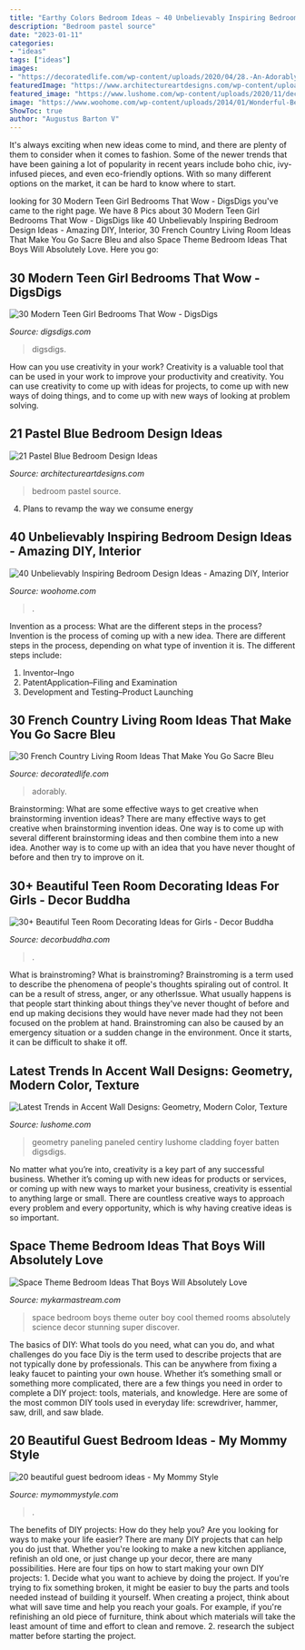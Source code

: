 ```yaml
---
title: "Earthy Colors Bedroom Ideas ~ 40 Unbelievably Inspiring Bedroom Design Ideas"
description: "Bedroom pastel source"
date: "2023-01-11"
categories:
- "ideas"
tags: ["ideas"]
images:
- "https://decoratedlife.com/wp-content/uploads/2020/04/28.-An-Adorably-Red-and-White-Living-Room.jpg"
featuredImage: "https://www.architectureartdesigns.com/wp-content/uploads/2015/05/1618.jpg"
featured_image: "https://www.lushome.com/wp-content/uploads/2020/11/decorative-wall-panels-modern-interiors-14.jpg"
image: "https://www.woohome.com/wp-content/uploads/2014/01/Wonderful-Bedroom-Design-Ideas-29.jpg"
ShowToc: true
author: "Augustus Barton V"
---
```



It's always exciting when new ideas come to mind, and there are plenty of them to consider when it comes to fashion. Some of the newer trends that have been gaining a lot of popularity in recent years include boho chic, ivy-infused pieces, and even eco-friendly options. With so many different options on the market, it can be hard to know where to start.

	

		
looking for 30 Modern Teen Girl Bedrooms That Wow - DigsDigs you've came to the right page. We have 8 Pics about 30 Modern Teen Girl Bedrooms That Wow - DigsDigs like 40 Unbelievably Inspiring Bedroom Design Ideas - Amazing DIY, Interior, 30 French Country Living Room Ideas That Make You Go Sacre Bleu and also Space Theme Bedroom Ideas That Boys Will Absolutely Love. Here you go:
		
    
## 30 Modern Teen Girl Bedrooms That Wow - DigsDigs

<img loading=lazy src="https://www.digsdigs.com/photos/modern-teeange-girl-bedrooms-that-wow-2.jpg" onerror="this.onerror=null;this.src='https://tse1.mm.bing.net/th?id=OIP.6Mp4As2odWFc2qBDMF91PwHaLH&amp;pid=15.1';" alt="30 Modern Teen Girl Bedrooms That Wow - DigsDigs">

_Source: digsdigs.com_

>digsdigs. 

	

How can you use creativity in your work?
Creativity is a valuable tool that can be used in your work to improve your productivity and creativity. You can use creativity to come up with ideas for projects, to come up with new ways of doing things, and to come up with new ways of looking at problem solving.

    
## 21 Pastel Blue Bedroom Design Ideas

<img loading=lazy src="https://www.architectureartdesigns.com/wp-content/uploads/2015/05/1618.jpg" onerror="this.onerror=null;this.src='https://tse2.mm.bing.net/th?id=OIP.uGAdMGII2kQ-jM7EueSGQgHaJ3&amp;pid=15.1';" alt="21 Pastel Blue Bedroom Design Ideas">

_Source: architectureartdesigns.com_

>bedroom pastel source. 

	

4. Plans to revamp the way we consume energy 

    
## 40 Unbelievably Inspiring Bedroom Design Ideas - Amazing DIY, Interior

<img loading=lazy src="https://www.woohome.com/wp-content/uploads/2014/01/Wonderful-Bedroom-Design-Ideas-29.jpg" onerror="this.onerror=null;this.src='https://tse4.mm.bing.net/th?id=OIP.hYIKGC16ndZeaXJwDIZ8YwHaLK&amp;pid=15.1';" alt="40 Unbelievably Inspiring Bedroom Design Ideas - Amazing DIY, Interior">

_Source: woohome.com_

>. 

	

Invention as a process: What are the different steps in the process?
Invention is the process of coming up with a new idea. There are different steps in the process, depending on what type of invention it is. The different steps include: 
1. Inventor–Ingo 
2. PatentApplication–Filing and Examination 
3. Development and Testing–Product Launching 

    
## 30 French Country Living Room Ideas That Make You Go Sacre Bleu

<img loading=lazy src="https://decoratedlife.com/wp-content/uploads/2020/04/28.-An-Adorably-Red-and-White-Living-Room.jpg" onerror="this.onerror=null;this.src='https://tse3.mm.bing.net/th?id=OIP.b_ZLHDcgq5hbubPfhHllEQHaLH&amp;pid=15.1';" alt="30 French Country Living Room Ideas That Make You Go Sacre Bleu">

_Source: decoratedlife.com_

>adorably. 

	

Brainstorming: What are some effective ways to get creative when brainstorming invention ideas?
There are many effective ways to get creative when brainstorming invention ideas. One way is to come up with several different brainstorming ideas and then combine them into a new idea. Another way is to come up with an idea that you have never thought of before and then try to improve on it.

    
## 30+ Beautiful Teen Room Decorating Ideas For Girls - Decor Buddha

<img loading=lazy src="https://decorbuddha.com/wp-content/uploads/2017/07/teen-room-decoration-ideas-007.jpg" onerror="this.onerror=null;this.src='https://tse2.mm.bing.net/th?id=OIP.0Vzv_vw0YEvTeAJBc411rwHaLH&amp;pid=15.1';" alt="30+ Beautiful Teen Room Decorating Ideas for Girls - Decor Buddha">

_Source: decorbuddha.com_

>. 

	

What is brainstroming?
What is brainstroming? Brainstroming is a term used to describe the phenomena of people's thoughts spiraling out of control. It can be a result of stress, anger, or any otherIssue. What usually happens is that people start thinking about things they've never thought of before and end up making decisions they would have never made had they not been focused on the problem at hand. Brainstroming can also be caused by an emergency situation or a sudden change in the environment. Once it starts, it can be difficult to shake it off.

    
## Latest Trends In Accent Wall Designs: Geometry, Modern Color, Texture

<img loading=lazy src="https://www.lushome.com/wp-content/uploads/2020/11/decorative-wall-panels-modern-interiors-14.jpg" onerror="this.onerror=null;this.src='https://tse2.mm.bing.net/th?id=OIP.7x9OBCVpRfMgVrvIM3eLagHaJ3&amp;pid=15.1';" alt="Latest Trends in Accent Wall Designs: Geometry, Modern Color, Texture">

_Source: lushome.com_

>geometry paneling paneled centiry lushome cladding foyer batten digsdigs. 

	

No matter what you’re into, creativity is a key part of any successful business. Whether it’s coming up with new ideas for products or services, or coming up with new ways to market your business, creativity is essential to anything large or small. There are countless creative ways to approach every problem and every opportunity, which is why having creative ideas is so important.

    
## Space Theme Bedroom Ideas That Boys Will Absolutely Love

<img loading=lazy src="http://mykarmastream.com/wp-content/uploads/2018/02/space-theme-bedroom-12-.jpg" onerror="this.onerror=null;this.src='https://tse3.mm.bing.net/th?id=OIP.KmEL59G6mAukG4hrm4EOYQHaKD&amp;pid=15.1';" alt="Space Theme Bedroom Ideas That Boys Will Absolutely Love">

_Source: mykarmastream.com_

>space bedroom boys theme outer boy cool themed rooms absolutely science decor stunning super discover. 

	

The basics of DIY: What tools do you need, what can you do, and what challenges do you face
Diy is the term used to describe projects that are not typically done by professionals. This can be anywhere from fixing a leaky faucet to painting your own house. Whether it’s something small or something more complicated, there are a few things you need in order to complete a DIY project: tools, materials, and knowledge. Here are some of the most common DIY tools used in everyday life: screwdriver, hammer, saw, drill, and saw blade.

    
## 20 Beautiful Guest Bedroom Ideas - My Mommy Style

<img loading=lazy src="https://www.mymommystyle.com/wp-content/uploads/2016/02/17-15722-post/guest-bedroom-8.jpg" onerror="this.onerror=null;this.src='https://tse3.mm.bing.net/th?id=OIP.MZzvp5zyVKnROHOeZhH8bwHaLH&amp;pid=15.1';" alt="20 beautiful guest bedroom ideas - My Mommy Style">

_Source: mymommystyle.com_

>. 

	

The benefits of DIY projects: How do they help you?
Are you looking for ways to make your life easier? There are many DIY projects that can help you do just that. Whether you're looking to make a new kitchen appliance, refinish an old one, or just change up your decor, there are many possibilities. Here are four tips on how to start making your own DIY projects: 1. Decide what you want to achieve by doing the project. If you're trying to fix something broken, it might be easier to buy the parts and tools needed instead of building it yourself. When creating a project, think about what will save time and help you reach your goals. For example, if you're refinishing an old piece of furniture, think about which materials will take the least amount of time and effort to clean and remove. 2. research the subject matter before starting the project.

